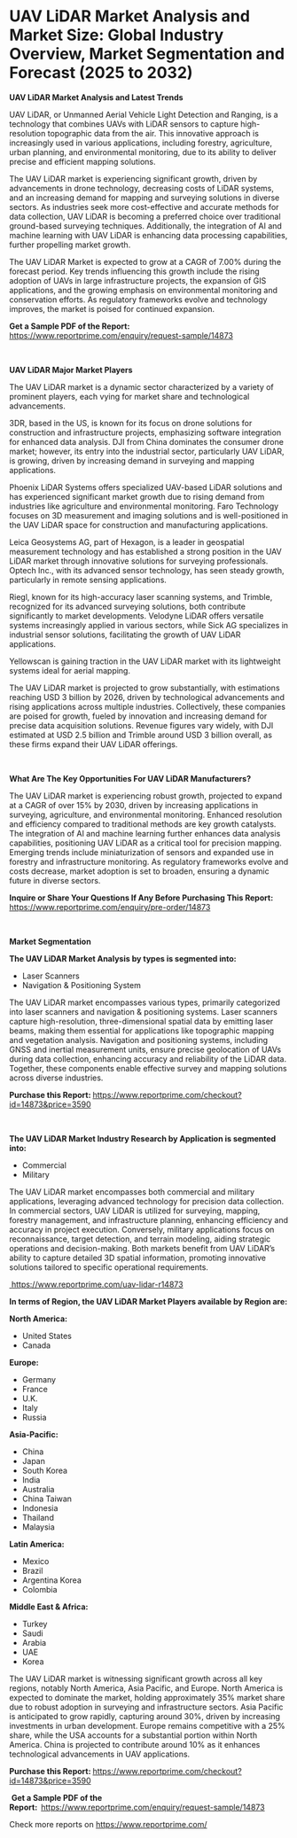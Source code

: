 <p><h1>UAV LiDAR Market Analysis and Market Size: Global Industry Overview, Market Segmentation and Forecast (2025 to 2032)</h1></p><p><strong>UAV LiDAR Market Analysis and Latest Trends</strong></p>
<p><p>UAV LiDAR, or Unmanned Aerial Vehicle Light Detection and Ranging, is a technology that combines UAVs with LiDAR sensors to capture high-resolution topographic data from the air. This innovative approach is increasingly used in various applications, including forestry, agriculture, urban planning, and environmental monitoring, due to its ability to deliver precise and efficient mapping solutions.</p><p>The UAV LiDAR market is experiencing significant growth, driven by advancements in drone technology, decreasing costs of LiDAR systems, and an increasing demand for mapping and surveying solutions in diverse sectors. As industries seek more cost-effective and accurate methods for data collection, UAV LiDAR is becoming a preferred choice over traditional ground-based surveying techniques. Additionally, the integration of AI and machine learning with UAV LiDAR is enhancing data processing capabilities, further propelling market growth.</p><p>The UAV LiDAR Market is expected to grow at a CAGR of 7.00% during the forecast period. Key trends influencing this growth include the rising adoption of UAVs in large infrastructure projects, the expansion of GIS applications, and the growing emphasis on environmental monitoring and conservation efforts. As regulatory frameworks evolve and technology improves, the market is poised for continued expansion.</p></p>
<p><strong>Get a Sample PDF of the Report:&nbsp;</strong> <a href="https://www.reportprime.com/enquiry/request-sample/14873?utm_campaign=3324&utm_medium=2&utm_source=Github&utm_content=ia&utm_term=20032025&utm_id=uav-lidar">https://www.reportprime.com/enquiry/request-sample/14873</a></p>
<p>&nbsp;</p>
<p><strong>UAV LiDAR Major Market Players</strong></p>
<p><p>The UAV LiDAR market is a dynamic sector characterized by a variety of prominent players, each vying for market share and technological advancements. </p><p>3DR, based in the US, is known for its focus on drone solutions for construction and infrastructure projects, emphasizing software integration for enhanced data analysis. DJI from China dominates the consumer drone market; however, its entry into the industrial sector, particularly UAV LiDAR, is growing, driven by increasing demand in surveying and mapping applications.</p><p>Phoenix LiDAR Systems offers specialized UAV-based LiDAR solutions and has experienced significant market growth due to rising demand from industries like agriculture and environmental monitoring. Faro Technology focuses on 3D measurement and imaging solutions and is well-positioned in the UAV LiDAR space for construction and manufacturing applications.</p><p>Leica Geosystems AG, part of Hexagon, is a leader in geospatial measurement technology and has established a strong position in the UAV LiDAR market through innovative solutions for surveying professionals. Optech Inc., with its advanced sensor technology, has seen steady growth, particularly in remote sensing applications.</p><p>Riegl, known for its high-accuracy laser scanning systems, and Trimble, recognized for its advanced surveying solutions, both contribute significantly to market developments. Velodyne LiDAR offers versatile systems increasingly applied in various sectors, while Sick AG specializes in industrial sensor solutions, facilitating the growth of UAV LiDAR applications.</p><p>Yellowscan is gaining traction in the UAV LiDAR market with its lightweight systems ideal for aerial mapping.</p><p>The UAV LiDAR market is projected to grow substantially, with estimations reaching USD 3 billion by 2026, driven by technological advancements and rising applications across multiple industries. Collectively, these companies are poised for growth, fueled by innovation and increasing demand for precise data acquisition solutions. Revenue figures vary widely, with DJI estimated at USD 2.5 billion and Trimble around USD 3 billion overall, as these firms expand their UAV LiDAR offerings.</p></p>
<p>&nbsp;</p>
<p><strong>What Are The Key Opportunities For UAV LiDAR Manufacturers?</strong></p>
<p><p>The UAV LiDAR market is experiencing robust growth, projected to expand at a CAGR of over 15% by 2030, driven by increasing applications in surveying, agriculture, and environmental monitoring. Enhanced resolution and efficiency compared to traditional methods are key growth catalysts. The integration of AI and machine learning further enhances data analysis capabilities, positioning UAV LiDAR as a critical tool for precision mapping. Emerging trends include miniaturization of sensors and expanded use in forestry and infrastructure monitoring. As regulatory frameworks evolve and costs decrease, market adoption is set to broaden, ensuring a dynamic future in diverse sectors.</p></p>
<p><strong>Inquire or Share Your Questions If Any Before Purchasing This Report:</strong> <a href="https://www.reportprime.com/enquiry/pre-order/14873?utm_campaign=3324&utm_medium=2&utm_source=Github&utm_content=ia&utm_term=20032025&utm_id=uav-lidar">https://www.reportprime.com/enquiry/pre-order/14873</a></p>
<p>&nbsp;</p>
<p><strong>Market Segmentation</strong></p>
<p><strong>The UAV LiDAR Market Analysis by types is segmented into:</strong></p>
<p><ul><li>Laser Scanners</li><li>Navigation & Positioning System</li></ul></p>
<p><p>The UAV LiDAR market encompasses various types, primarily categorized into laser scanners and navigation & positioning systems. Laser scanners capture high-resolution, three-dimensional spatial data by emitting laser beams, making them essential for applications like topographic mapping and vegetation analysis. Navigation and positioning systems, including GNSS and inertial measurement units, ensure precise geolocation of UAVs during data collection, enhancing accuracy and reliability of the LiDAR data. Together, these components enable effective survey and mapping solutions across diverse industries.</p></p>
<p><strong>Purchase this Report:&nbsp;</strong><a href="https://www.reportprime.com/checkout?id=14873&price=3590&utm_campaign=3324&utm_medium=2&utm_source=Github&utm_content=ia&utm_term=20032025&utm_id=uav-lidar">https://www.reportprime.com/checkout?id=14873&price=3590</a></p>
<p>&nbsp;</p>
<p><strong>The UAV LiDAR Market Industry Research by Application is segmented into:</strong></p>
<p><ul><li>Commercial</li><li>Military</li></ul></p>
<p><p>The UAV LiDAR market encompasses both commercial and military applications, leveraging advanced technology for precision data collection. In commercial sectors, UAV LiDAR is utilized for surveying, mapping, forestry management, and infrastructure planning, enhancing efficiency and accuracy in project execution. Conversely, military applications focus on reconnaissance, target detection, and terrain modeling, aiding strategic operations and decision-making. Both markets benefit from UAV LiDAR’s ability to capture detailed 3D spatial information, promoting innovative solutions tailored to specific operational requirements.</p></p>
<p><a href="https://www.reportprime.com/uav-lidar-r14873?utm_campaign=3324&utm_medium=2&utm_source=Github&utm_content=ia&utm_term=20032025&utm_id=uav-lidar">&nbsp;https://www.reportprime.com/uav-lidar-r14873</a></p>
<p><strong>In terms of Region, the UAV LiDAR Market Players available by Region are:</strong></p>
<p>
    <p> <strong> North America: </strong>
        <ul>
            <li>United States</li>
            <li>Canada</li>
        </ul>
        </p> 
    <p> <strong> Europe: </strong>
        <ul>
            <li>Germany</li>
            <li>France</li>
            <li>U.K.</li>
            <li>Italy</li>
            <li>Russia</li>
        </ul>
        </p> 
    <p> <strong> Asia-Pacific: </strong>
        <ul>
            <li>China</li>
            <li>Japan</li>
            <li>South Korea</li>
            <li>India</li>
            <li>Australia</li>
            <li>China Taiwan</li>
            <li>Indonesia</li>
            <li>Thailand</li>
            <li>Malaysia</li>
        </ul>
        </p> 
    <p> <strong> Latin America: </strong>
        <ul>
            <li>Mexico</li>
            <li>Brazil</li>
            <li>Argentina Korea</li>
            <li>Colombia</li>
        </ul>
        </p> 
    <p> <strong> Middle East & Africa: </strong>
        <ul>
            <li>Turkey</li>
            <li>Saudi</li>
            <li>Arabia</li>
            <li>UAE</li>
            <li>Korea</li>
        </ul>
    </p>
    </p>
<p><p>The UAV LiDAR market is witnessing significant growth across all key regions, notably North America, Asia Pacific, and Europe. North America is expected to dominate the market, holding approximately 35% market share due to robust adoption in surveying and infrastructure sectors. Asia Pacific is anticipated to grow rapidly, capturing around 30%, driven by increasing investments in urban development. Europe remains competitive with a 25% share, while the USA accounts for a substantial portion within North America. China is projected to contribute around 10% as it enhances technological advancements in UAV applications.</p></p>
<p><strong>Purchase this Report: </strong><a href="https://www.reportprime.com/checkout?id=14873&price=3590&utm_campaign=3324&utm_medium=2&utm_source=Github&utm_content=ia&utm_term=20032025&utm_id=uav-lidar">https://www.reportprime.com/checkout?id=14873&price=3590</a></p>
<p>&nbsp;<strong>Get a Sample PDF of the Report:&nbsp;&nbsp;</strong><a href="https://www.reportprime.com/enquiry/request-sample/14873?utm_campaign=3324&utm_medium=2&utm_source=Github&utm_content=ia&utm_term=20032025&utm_id=uav-lidar">https://www.reportprime.com/enquiry/request-sample/14873</a></p>
<p><strong></strong></p>
<p>Check more reports on <a href="https://www.reportprime.com/?utm_campaign=3324&utm_medium=2&utm_source=Github&utm_content=ia&utm_term=20032025&utm_id=uav-lidar">https://www.reportprime.com/</a></p>
